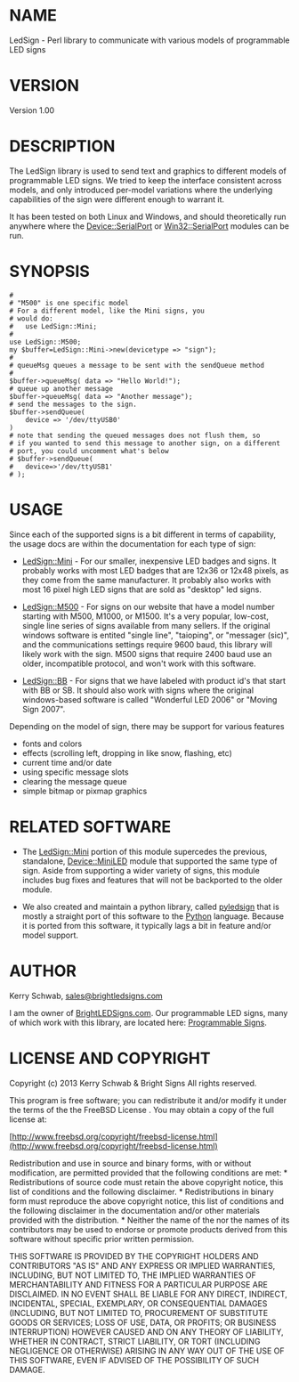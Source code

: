 # NAME

LedSign - Perl library to communicate with various models of programmable LED signs
 


# VERSION

Version 1.00

# DESCRIPTION

The LedSign library is used to send text and graphics to different models of programmable LED signs. We tried to keep the interface consistent across models, and only introduced per-model variations where the underlying capabilities of the sign were different enough to warrant it.  

It has been tested on both Linux and Windows, and should theoretically run anywhere where the [Device::SerialPort](http://search.cpan.org/perldoc?Device%3A%3ASerialPort) or [Win32::SerialPort](http://search.cpan.org/perldoc?Win32%3A%3ASerialPort) modules can be  run.  



# SYNOPSIS

    #
    # "M500" is one specific model
    # For a different model, like the Mini signs, you
    # would do:
    #   use LedSign::Mini;
    #
    use LedSign::M500;
    my $buffer=LedSign::Mini->new(devicetype => "sign");
    #
    # queueMsg queues a message to be sent with the sendQueue method
    #
    $buffer->queueMsg( data => "Hello World!");
    # queue up another message
    $buffer->queueMsg( data => "Another message");
    # send the messages to the sign.
    $buffer->sendQueue(
        device => '/dev/ttyUSB0'
    )
    # note that sending the queued messages does not flush them, so 
    # if you wanted to send this message to another sign, on a different
    # port, you could uncomment what's below
    # $buffer->sendQueue(
    #   device=>'/dev/ttyUSB1'
    # ); 

# USAGE

Since each of the supported signs is a bit different in terms of capability, the usage docs are within the documentation for each type of sign:

- [LedSign::Mini](./LedSign%3A%3AMini.md) - For our smaller, inexpensive LED badges and signs.  It probably works with most LED badges that are 12x36 or 12x48 pixels, as they come from the same manufacturer.  It probably also works with most 16 pixel high LED signs that are sold as "desktop" led signs.  
- [LedSign::M500](./LedSign%3A%3AM500.md) - For signs on our website that have a model number starting with M500, M1000, or M1500.  It's a very popular, low-cost, single line series of signs available from many sellers.  If the original windows software is entited "single line", "taioping", or "messager (sic)", and the communications settings require 9600 baud, this library will likely work with the sign.  M500 signs that require 2400 baud use an older, incompatible protocol, and won't work with this software.
 

- [LedSign::BB](./LedSign%3A%3ABB.md) - For signs that we have labeled with product id's that start with BB or SB.  It should also work with signs where the original windows-based software is called "Wonderful LED 2006" or "Moving Sign 2007".  

Depending on the model of sign, there may be support for various features

- fonts and colors
- effects (scrolling left, dropping in like snow, flashing, etc) 
- current time and/or date
- using specific message slots
- clearing the message queue
- simple bitmap or pixmap graphics

# RELATED SOFTWARE

- The [LedSign::Mini](./LedSign%3A%3AMini.md) portion of this module supercedes the previous, standalone, [Device::MiniLED](http://search.cpan.org/perldoc?Device%3A%3AMiniLED) module that supported the same type of sign.  Aside from supporting a wider variety of signs, this module includes bug fixes and features that will not be backported to the older module.

- We also created and maintain a python library, called [pyledsign](https://github.com/BrightLedSigns/pyledsign) that is mostly a straight port of this software to the [Python](http://www.python.org/) language.  Because it is ported from this software, it typically lags a bit in feature and/or model support.



# AUTHOR

Kerry Schwab, [sales@brightledsigns.com](mailto:sales@brightledsigns.com)

I am the owner of [BrightLEDSigns.com](http://www.brightledsigns.com/).  Our programmable LED signs, many of which work with this library, are located here: [Programmable Signs](http://www.brightledsigns.com/scrolling-led-signs.html).



# LICENSE AND COPYRIGHT

Copyright (c) 2013 Kerry Schwab & Bright Signs
All rights reserved.

This program is free software; you can redistribute it and/or modify it
under the terms of the the FreeBSD License . You may obtain a
copy of the full license at:

[http://www.freebsd.org/copyright/freebsd-license.html](http://www.freebsd.org/copyright/freebsd-license.html)



Redistribution and use in source and binary forms, with or without
modification, are permitted provided that the following conditions are met:
    \* Redistributions of source code must retain the above copyright
      notice, this list of conditions and the following disclaimer.
    \* Redistributions in binary form must reproduce the above copyright
      notice, this list of conditions and the following disclaimer in the
      documentation and/or other materials provided with the distribution.
    \* Neither the name of the <organization> nor the
      names of its contributors may be used to endorse or promote products
      derived from this software without specific prior written permission.

THIS SOFTWARE IS PROVIDED BY THE COPYRIGHT HOLDERS AND CONTRIBUTORS "AS IS" AND
ANY EXPRESS OR IMPLIED WARRANTIES, INCLUDING, BUT NOT LIMITED TO, THE IMPLIED
WARRANTIES OF MERCHANTABILITY AND FITNESS FOR A PARTICULAR PURPOSE ARE
DISCLAIMED. IN NO EVENT SHALL <COPYRIGHT HOLDER> BE LIABLE FOR ANY
DIRECT, INDIRECT, INCIDENTAL, SPECIAL, EXEMPLARY, OR CONSEQUENTIAL DAMAGES
(INCLUDING, BUT NOT LIMITED TO, PROCUREMENT OF SUBSTITUTE GOODS OR SERVICES;
LOSS OF USE, DATA, OR PROFITS; OR BUSINESS INTERRUPTION) HOWEVER CAUSED AND
ON ANY THEORY OF LIABILITY, WHETHER IN CONTRACT, STRICT LIABILITY, OR TORT
(INCLUDING NEGLIGENCE OR OTHERWISE) ARISING IN ANY WAY OUT OF THE USE OF THIS
SOFTWARE, EVEN IF ADVISED OF THE POSSIBILITY OF SUCH DAMAGE.
